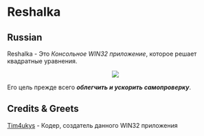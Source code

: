 # Reshalka

## Russian
Reshalka - Это _Консольное WIN32 приложение_, которое решает квадратные уравнения.

<p align="center"><img src="https://i.imgur.com/KBAcYDa.png"></p>

Его цель прежде всего **_облегчить и ускорить самопроверку_**.

## Credits & Greets
[Tim4ukys](vk.com/tim4ukys) - Кодер, создатель данного WIN32 приложения